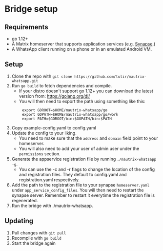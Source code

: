 # Bridge setup

## Requirements

 - go 1.12+
 - A Matrix homeserver that supports application services (e.g. [Synapse](https://github.com/matrix-org/synapse).)
 - A WhatsApp client running on a phone or in an emulated Android VM.

## Setup

 1. Clone the repo with `git clone https://github.com/tulir/mautrix-whatsapp.git`
 2. Run `go build` to fetch dependencies and compile.
     - If your distro doesn't support go 1.12+ you can download the latest version from: https://golang.org/dl/
     - You will then need to export the path using something like this:
```
		export GOROOT=$HOME/mautrix-whatsapp/go
		export GOPATH=$HOME/mautrix-whatsapp/go/work
		export PATH=$GOROOT/bin:$GOPATH/bin:$PATH
```
 3. Copy example-config.yaml to config.yaml
 4. Update the config to your liking.
    - You need to make sure that the `address` and `domain` field point to your homeserver.
    - You will also need to add your user of admin user under the `permissions` section.
 5. Generate the appservice registration file by running `./mautrix-whatsapp -g`.
     - You can use the -c and -r flags to change the location of the config and registration files. They default to config.yaml and registration.yaml respectively.
 6. Add the path to the registration file to your synapse `homeserver.yaml` under `app_service_config_files`. You will then need to restart the synapse server. Remember to restart it everytime the registration file is regenerated.
 7. Run the bridge with ./mautrix-whatsapp.

## Updating

 1. Pull changes with `git pull`
 2. Recompile with `go build`
 3. Start the bridge again
